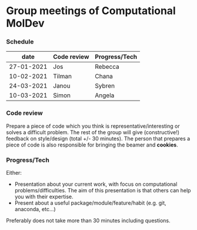 # Group meetings of Computational MolDev

### Schedule
| date        	                            | Code review 	                                  | Progress/Tech 	|
|-------------------------------------------|-------------------------------------------------|-----------------|
| 27-01-2021                                | Jos                                             | Rebecca         |
| 10-02-2021                                | Tilman                                          | Chana           |
| 24-03-2021                                | Janou                                           | Sybren          |
| 10-03-2021                                | Simon	                                          | Angela          |


### Code review
Prepare a piece of code which you think is representative/interesting or solves a difficult problem.
The rest of the group will give (constructive!) feedback on style/design (total +/- 30 minutes). The 
person that prepares a piece of code is also responsible for bringing the beamer and **cookies**.

### Progress/Tech
Either:
* Presentation about your current work, with focus on computational problems/difficulties. The aim
of this presentation is that others can help you with their expertise.
* Present about a useful package/module/feature/habit (e.g. git, anaconda, etc...)

Preferably does not take more than 30 minutes including questions.
